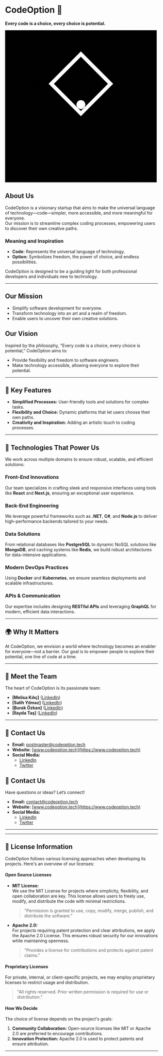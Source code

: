 # CodeOption 🚀  
**Every code is a choice, every choice is potential.**  

![CodeOption](Logo.gif)

## About Us  
CodeOption is a visionary startup that aims to make the universal language of technology—code—simpler, more accessible, and more meaningful for everyone.  
Our mission is to streamline complex coding processes, empowering users to discover their own creative paths.  

### Meaning and Inspiration  
- **Code:** Represents the universal language of technology.  
- **Option:** Symbolizes freedom, the power of choice, and endless possibilities.  

CodeOption is designed to be a guiding light for both professional developers and individuals new to technology.  

---

## Our Mission  
- Simplify software development for everyone.  
- Transform technology into an art and a realm of freedom.  
- Enable users to uncover their own creative solutions.  

## Our Vision  
Inspired by the philosophy, "Every code is a choice, every choice is potential," CodeOption aims to:  
- Provide flexibility and freedom to software engineers.  
- Make technology accessible, allowing everyone to explore their potential.  

---

## 🌟 Key Features  
- **Simplified Processes:** User-friendly tools and solutions for complex tasks.  
- **Flexibility and Choice:** Dynamic platforms that let users choose their own paths.  
- **Creativity and Inspiration:** Adding an artistic touch to coding processes.  

---

## 🔧 Technologies That Power Us  
We work across multiple domains to ensure robust, scalable, and efficient solutions:  

### **Front-End Innovations**  
Our team specializes in crafting sleek and responsive interfaces using tools like **React** and **Next.js**, ensuring an exceptional user experience.  

### **Back-End Engineering**  
We leverage powerful frameworks such as **.NET**, **C#**, and **Node.js** to deliver high-performance backends tailored to your needs.  

### **Data Solutions**  
From relational databases like **PostgreSQL** to dynamic NoSQL solutions like **MongoDB**, and caching systems like **Redis**, we build robust architectures for data-intensive applications.  

### **Modern DevOps Practices**  
Using **Docker** and **Kubernetes**, we ensure seamless deployments and scalable infrastructures.  

### **APIs & Communication**  
Our expertise includes designing **RESTful APIs** and leveraging **GraphQL** for modern, efficient data interactions.  

---

## 🌍 Why It Matters  
At CodeOption, we envision a world where technology becomes an enabler for everyone—not a barrier. Our goal is to empower people to explore their potential, one line of code at a time.  

---

## 👥 Meet the Team   
The heart of CodeOption is its passionate team:
- **[Melisa Kılıç]**      ([LinkedIn](https://www.linkedin.com/in/melisa-k%C4%B1l%C4%B1%C3%A7-16a356228/))  
- **[Salih Yılmaz]**      ([LinkedIn](https://www.linkedin.com/in/salihyilmazz/))  
- **[Burak Özkan]**       ([LinkedIn](https://www.linkedin.com/in/burakozkan138/))  
- **[İlayda Taş]**        ([LinkedIn](https://www.linkedin.com/in/ilaydatas/))

---

## 📢 Contact Us  
- **Email:** postmaster@codeoption.tech  
- **Website:** [www.codeoption.tech](https://www.codeoption.tech)  
- **Social Media:**  
  - [LinkedIn](https://linkedin.com/codeoption)  
  - [Twitter](https://twitter.com/codeoption)  

## 📢 Contact Us  
Have questions or ideas? Let’s connect!  
- **Email:** [contact@codeoption.tech](mailto:contact@codeoption.tech)  
- **Website:** [www.codeoption.tech](https://www.codeoption.tech)  
- **Social Media:**  
  - [LinkedIn](https://linkedin.com/codeoption)  
  - [Twitter](https://instagram.com/codeoptiontech)  

---
---

## 📜 License Information  

CodeOption follows various licensing approaches when developing its projects. Here's an overview of our licenses:  

#### **Open Source Licenses**  
- **MIT License:**  
  We use the MIT License for projects where simplicity, flexibility, and open collaboration are key. This license allows users to freely use, modify, and distribute the code with minimal restrictions.  
  > "Permission is granted to use, copy, modify, merge, publish, and distribute the software."  

- **Apache 2.0:**  
  For projects requiring patent protection and clear attributions, we apply the Apache 2.0 License. This ensures robust security for our innovations while maintaining openness.  
  > "Provides a license for contributions and protects against patent claims."  

#### **Proprietary Licenses**  
For private, internal, or client-specific projects, we may employ proprietary licenses to restrict usage and distribution.  
> "All rights reserved. Prior written permission is required for use or distribution."

#### **How We Decide**  
The choice of license depends on the project's goals:  
1. **Community Collaboration:** Open-source licenses like MIT or Apache 2.0 are preferred to encourage contributions.  
2. **Innovation Protection:** Apache 2.0 is used to protect patents and ensure attribution.  

---
